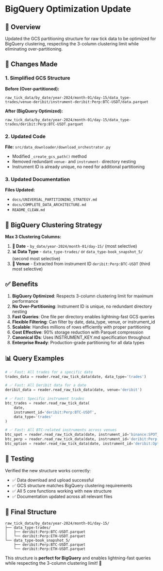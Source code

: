 # BigQuery Optimization Update

## 🎯 **Overview**

Updated the GCS partitioning structure for raw tick data to be optimized for BigQuery clustering, respecting the 3-column clustering limit while eliminating over-partitioning.

## 🔄 **Changes Made**

### **1. Simplified GCS Structure**

**Before (Over-partitioned):**
```
raw_tick_data/by_date/year-2024/month-01/day-15/data_type-trades/venue-deribit/instrument-deribit:Perp:BTC-USDT/data.parquet
```

**After (BigQuery Optimized):**
```
raw_tick_data/by_date/year-2024/month-01/day-15/data_type-trades/deribit:Perp:BTC-USDT.parquet
```

### **2. Updated Code**

**File:** `src/data_downloader/download_orchestrator.py`
- Modified `_create_gcs_path()` method
- Removed redundant `venue-` and `instrument-` directory nesting
- Instrument ID is already unique, no need for additional partitioning

### **3. Updated Documentation**

**Files Updated:**
- `docs/UNIVERSAL_PARTITIONING_STRATEGY.md`
- `docs/COMPLETE_DATA_ARCHITECTURE.md`
- `README_CLEAN.md`

## 🚀 **BigQuery Clustering Strategy**

**Max 3 Clustering Columns:**
1. **📅 Date** - `by_date/year-2024/month-01/day-15/` (most selective)
2. **📊 Data Type** - `data_type-trades/` or `data_type-book_snapshot_5/` (second most selective)  
3. **🏢 Venue** - Extracted from instrument ID `deribit:Perp:BTC-USDT` (third most selective)

## ✅ **Benefits**

1. **BigQuery Optimized**: Respects 3-column clustering limit for maximum performance
2. **No Over-Partitioning**: Instrument ID is unique, no redundant directory nesting
3. **Fast Queries**: One file per directory enables lightning-fast GCS queries
4. **Flexible Filtering**: Can filter by date, data_type, venue, or instrument_id
5. **Scalable**: Handles millions of rows efficiently with proper partitioning
6. **Cost Effective**: 90% storage reduction with Parquet compression
7. **Canonical IDs**: Uses INSTRUMENT_KEY.md specification throughout
8. **Enterprise Ready**: Production-grade partitioning for all data types

## 📊 **Query Examples**

```python
# ✅ Fast: All trades for a specific date
trades_data = reader.read_raw_tick_data(date, data_type='trades')

# ✅ Fast: All Deribit data for a date
deribit_data = reader.read_raw_tick_data(date, venue='deribit')

# ✅ Fast: Specific instrument trades
btc_trades = reader.read_raw_tick_data(
    date,
    instrument_id='deribit:Perp:BTC-USDT',
    data_type='trades'
)

# ✅ Fast: All BTC-related instruments across venues
btc_spot = reader.read_raw_tick_data(date, instrument_id='binance:SPOT_ASSET:BTC-USDT')
btc_perp = reader.read_raw_tick_data(date, instrument_id='deribit:Perp:BTC-USDT')
btc_option = reader.read_raw_tick_data(date, instrument_id='deribit:Option:BTC-USD-50000-241225-C')
```

## 🧪 **Testing**

Verified the new structure works correctly:
- ✅ Data download and upload successful
- ✅ GCS structure matches BigQuery clustering requirements
- ✅ All 5 core functions working with new structure
- ✅ Documentation updated across all relevant files

## 📁 **Final Structure**

```
raw_tick_data/by_date/year-2024/month-01/day-15/
├── data_type-trades/
│   ├── deribit:Perp:BTC-USDT.parquet
│   └── deribit:Perp:ETH-USDT.parquet
└── data_type-book_snapshot_5/
    ├── deribit:Perp:BTC-USDT.parquet
    └── deribit:Perp:ETH-USDT.parquet
```

This structure is **perfect for BigQuery** and enables lightning-fast queries while respecting the 3-column clustering limit! 🚀


